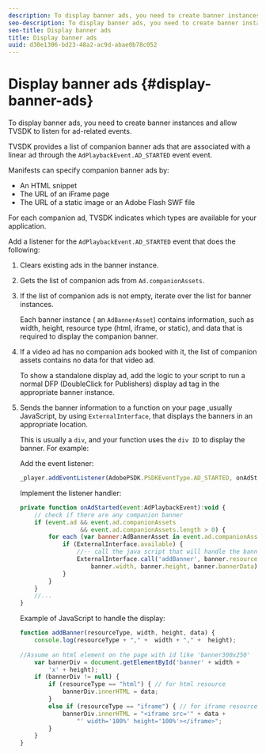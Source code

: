 ```yaml
---
description: To display banner ads, you need to create banner instances and allow TVSDK to listen for ad-related events.
seo-description: To display banner ads, you need to create banner instances and allow TVSDK to listen for ad-related events.
seo-title: Display banner ads
title: Display banner ads
uuid: d30e1306-bd23-48a2-ac9d-abae0b78c052
---
```


# Display banner ads {#display-banner-ads}

To display banner ads, you need to create banner instances and allow TVSDK to listen for ad-related events.

TVSDK provides a list of companion banner ads that are associated with a linear ad through the `AdPlaybackEvent.AD_STARTED` event event.

Manifests can specify companion banner ads by:

* An HTML snippet 
* The URL of an iFrame page 
* The URL of a static image or an Adobe Flash SWF file

For each companion ad, TVSDK indicates which types are available for your application. 

  Add a listener for the `AdPlaybackEvent.AD_STARTED` event that does the following:

   1. Clears existing ads in the banner instance.

   1. Gets the list of companion ads from `Ad.companionAssets`.

   1. If the list of companion ads is not empty, iterate over the list for banner instances.

      Each banner instance ( an `AdBannerAsset`) contains information, such as width, height, resource type (html, iframe, or static), and data that is required to display the companion banner.

   1. If a video ad has no companion ads booked with it, the list of companion assets contains no data for that video ad.
   
      To show a standalone display ad, add the logic to your script to run a normal DFP (DoubleClick for Publishers) display ad tag in the appropriate banner instance.

   1. Sends the banner information to a function on your page  ,usually JavaScript, by using `ExternalInterface`,  that displays the banners in an appropriate location.

      This is usually a `div`, and your function uses the `div ID` to display the banner. For example:

      Add the event listener:

      ```js
      _player.addEventListener(AdobePSDK.PSDKEventType.AD_STARTED, onAdStarted);
      ```

      Implement the listener handler:    
   
      ```js   
      private function onAdStarted(event:AdPlaybackEvent):void { 
          // check if there are any companion banner 
          if (event.ad && event.ad.companionAssets  
                       && event.ad.companionAssets.length > 0) { 
              for each (var banner:AdBannerAsset in event.ad.companionAssets) { 
                  if (ExternalInterface.available) { 
                      //-- call the java script that will handle the banner display. 
                      ExternalInterface.call('addBanner', banner.resourceType,  
                          banner.width, banner.height, banner.bannerData); 
                  } 
              } 
          }  
          //...        
      }
      ```

      Example of JavaScript to handle the display:    
   
      ```js   
      function addBanner(resourceType, width, height, data) { 
          console.log(resourceType + "," +  width + "," +  height); 
       
      //Assume an html element on the page with id like 'banner300x250' 
          var bannerDiv = document.getElementById('banner' + width +  
              'x' + height);  
          if (bannerDiv != null) { 
              if (resourceType == "html") { // for html resource 
                  bannerDiv.innerHTML = data; 
              } 
              else if (resourceType == "iframe") { // for iframe resource 
                  bannerDiv.innerHTML = "<iframe src='" + data +  
                      "' width='100%' height='100%'></iframe>"; 
              } 
          } 
      }
      ```

